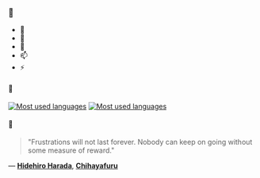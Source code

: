 ### 👋

- 🔭
- 🌱
- 💬
- 📫
- ⚡

#### 🧏

[![Most used languages](https://github-readme-stats-aynah.vercel.app/api/top-langs/?username=aynh&theme=solarized-dark&langs_count=6&layout=compact&hide_title=true)](https://github.com/anuraghazra/github-readme-stats#gh-dark-mode-only)
[![Most used languages](https://github-readme-stats-aynah.vercel.app/api/top-langs/?username=aynh&theme=solarized-light&langs_count=6&layout=compact&hide_title=true)](https://github.com/anuraghazra/github-readme-stats#gh-light-mode-only)

#### 💬

> "Frustrations will not last forever. Nobody can keep on going without some measure of reward."

&mdash; [**Hidehiro Harada**](https://myanimelist.net/character.php?q=Hidehiro%20Harada&cat=character), [**Chihayafuru**](https://myanimelist.net/search/all?q=Chihayafuru&cat=all)
